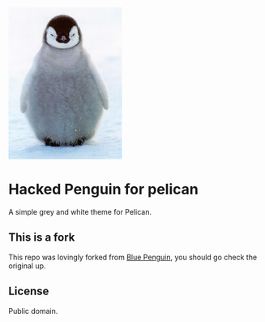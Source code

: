 ![screenshot](hacked_penguin.jpg)

# Hacked Penguin for pelican
A simple grey and white theme for Pelican.

## This is a fork
 This repo was lovingly forked from [Blue Penguin](https://github.com/jody-frankowski/blue-penguin), you should go check the original up.

## License
Public domain.
